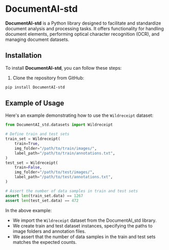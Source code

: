 # DocumentAI-std

[//]: # ( TODO: Write a well presented documentation)
**DocumentAI-std** is a Python library designed to facilitate and standardize document analysis and processing tasks. It offers functionality for handling document elements, performing optical character recognition (OCR), and managing document datasets.

## Installation

To install **DocumentAI-std**, you can follow these steps:

1. Clone the repository from GitHub:

```sh
pip install DocumentAI-std
```


## Example of Usage

Here's an example demonstrating how to use the `Wildreceipt` dataset:

```python
from DocumentAI_std.datasets import Wildreceipt

# Define train and test sets
train_set = Wildreceipt(
    train=True,
    img_folder="/path/to/train/images/",
    label_path="/path/to/train/annotations.txt",
)
test_set = Wildreceipt(
    train=False,
    img_folder="/path/to/test/images/",
    label_path="/path/to/test/annotations.txt",
)

# Assert the number of data samples in train and test sets
assert len(train_set.data) == 1267
assert len(test_set.data) == 472
```

In the above example:
- We import the `Wildreceipt` dataset from the DocumentAI_std library.
- We create train and test dataset instances, specifying the paths to image folders and annotation files.
- We assert that the number of data samples in the train and test sets matches the expected counts.